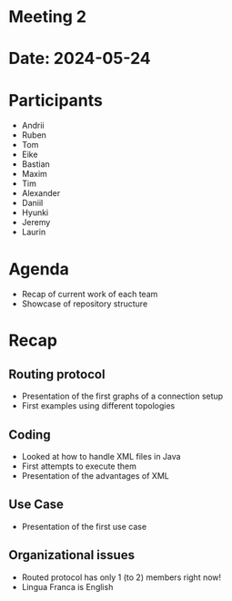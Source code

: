 # Meeting 2

# Date: 2024-05-24

# Participants
- Andrii
- Ruben
- Tom
- Eike
- Bastian
- Maxim
- Tim
- Alexander
- Daniil
- Hyunki
- Jeremy
- Laurin

# Agenda

- Recap of current work of each team
- Showcase of repository structure

# Recap

## Routing protocol

- Presentation of the first graphs of a connection setup
- First examples using different topologies

## Coding

- Looked at how to handle XML files in Java
- First attempts to execute them
- Presentation of the advantages of XML

## Use Case

- Presentation of the first use case

## Organizational issues

- Routed protocol has only 1 (to 2) members right now!
- Lingua Franca is English